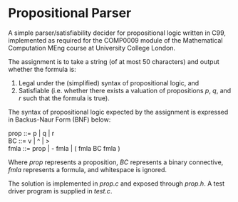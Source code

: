 # Propositional Parser

A simple parser/satisfiability decider for propositional logic written in C99, 
implemented as required for the COMP0009 module of the Mathematical Computation 
MEng course at University College London.

The assignment is to take a string (of at most 50 characters) and output whether 
the formula is:

1. Legal under the (simplified) syntax of propositional logic, and
2. Satisfiable (i.e. whether there exists a valuation of propositions *p*, *q*, 
   and *r* such that the formula is true).  

The syntax of propositional logic expected by the assignment is expressed in
Backus-Naur Form (BNF) below:  

prop ::= p | q | r  
BC   ::= v | ^ | >  
fmla ::= prop | - fmla | ( fmla BC fmla )  

Where *prop* represents a proposition, *BC* represents a binary connective,
*fmla* represents a formula, and whitespace is ignored.  

The solution is implemented in *prop.c* and exposed through *prop.h*. A test 
driver program is supplied in *test.c*.
